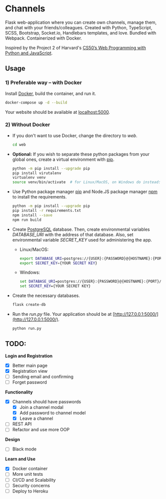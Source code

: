 # Channels

Flask web-application where you can create own channels, manage them, and chat with your friends/colleagues.
Created with Python, TypeScript, SCSS, Bootstrap, Socket.io, Handlebars templates, and love. Bundled with Webpack.
Containerized with Docker.

Inspired by the Project 2 of Harvard's [CS50’s Web Programming with Python and JavaScript](https://cs50.harvard.edu/web/2018/).

## Usage

### 1) Preferable way – with Docker

Install [Docker](https://www.docker.com/get-started), build the container, and run it.

```bash
docker-compose up -d --build
```

Your website should be available at [localhost:5000](localhost:5000).

### 2) Without Docker
* If you don't want to use Docker, change the directory to *web*.

    ```bash
    cd web
    ```

* **Optional:** If you wish to separate these python packages from your global ones,
create a virtual environment with [pip](https://pip.pypa.io/en/stable/).

    ```bash
    python -m pip install --upgrade pip
    pip install virutalenv
    virtualenv venv
    source venv/bin/activate  # for Linux/MacOS, on Windows do instead: venv\Scripts\activate
    ```

* Use Python package manager [pip](https://pip.pypa.io/en/stable/) and Node.JS package manager [npm](https://nodejs.org) to install the requirements.

    ```bash
    python -m pip install --upgrade pip
    pip install -r requirements.txt
    npm install --save
    npm run build
    ```

* Create [PostgreSQL](https://www.postgresql.org) database. Then, create environmental variables *DATABASE_URI*
with the address of that database. Also, set environmental variable *SECRET_KEY* used for administering the app.

    * Linux/MacOS:
    
        ```bash
        export DATABASE_URI=postgres://{USER}:{PASSWORD}@{HOSTNAME}:{PORT}/{DB NAME}
        export SECRET_KEY={YOUR SECRET KEY}
        ```

    * Windows:
    
        ```cmd
        set DATABASE_URI=postgres://{USER}:{PASSWORD}@{HOSTNAME}:{PORT}/{DB NAME}
        set SECRET_KEY={YOUR SECRET KEY}
        ```

* Create the necessary databases.

    ```bash
    flask create-db
    ```

* Run the *run.py* file. Your application should be at [http://127.0.0.1:5000/](http://127.0.0.1:5000/).

    ```bash
    python run.py
    ```

## TODO:
**Login and Registration**
- [x] Better main page
- [x] Registration view
- [ ] Sending email and confirming
- [ ] Forget password

**Functionality**
- [x] Channels should have passwords
  - [x] Join a channel modal
  - [x] Add password to channel model
  - [x] Leave a channel
- [ ] REST API
- [ ] Refactor and use more OOP

**Design**
- [ ] Black mode

**Learn and Use**
- [x] Docker container
- [ ] More unit tests
- [ ] CI/CD and Scalability
- [ ] Security concerns
- [ ] Deploy to Heroku
